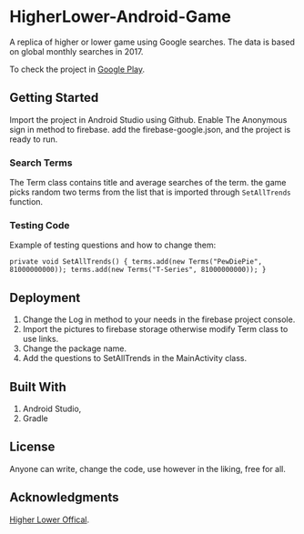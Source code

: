 # HigherLower-Android-Game
A replica of higher or lower game using Google searches.
The data is based on global monthly searches in 2017.

To check the project in [Google Play](https://play.google.com/store/apps/details?id=com.htaka.higherlower/).


## Getting Started
Import the project in Android Studio using Github.
Enable The Anonymous sign in method to firebase. add the firebase-google.json, and the project is ready to run.

### Search Terms
The Term class contains title and average searches of the term. the game picks random two terms from the list that is imported through
`SetAllTrends` function.

### Testing Code
Example of testing questions and how to change them:

`private void SetAllTrends() {
  terms.add(new Terms("PewDiePie", 81000000000));
  terms.add(new Terms("T-Series", 81000000000));
}`

## Deployment
1) Change the Log in method to your needs in the firebase project console.
2) Import the pictures to firebase storage otherwise modify Term class to use links.
3) Change the package name.
4) Add the questions to SetAllTrends in the MainActivity class.

## Built With
1) Android Studio,
2) Gradle

## License
Anyone can write, change the code, use however in the liking, free for all.

## Acknowledgments
[Higher Lower Offical](http://www.higherlowergame.com/).
